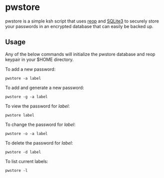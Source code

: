 pwstore
=======

pwstore is a simple ksh script that uses
[reop](https://github.com/tedu/reop) and [SQLite3](http://sqlite.org/)
to securely store your passwords in an encrypted database that can
easily be backed up.

Usage
-----

Any of the below commands will initialize the pwstore database and reop
keypair in your $HOME directory.

To add a new password:

    pwstore -a label

To add and generate a new password:

    pwstore -g -a label

To view the password for *label*:

    pwstore label

To change the password for *label*:

    pwstore -o -a label

To delete the password for *label*:

    pwstore -d label

To list current labels:

    pwstore -l
